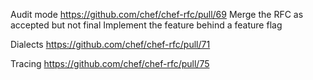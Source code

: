 Audit mode
  https://github.com/chef/chef-rfc/pull/69
  Merge the RFC as accepted but not final
  Implement the feature behind a feature flag

Dialects
  https://github.com/chef/chef-rfc/pull/71
  
Tracing
  https://github.com/chef/chef-rfc/pull/75
  


